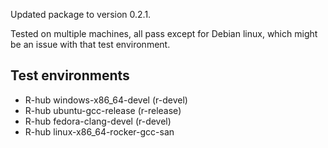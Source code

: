 Updated package to version 0.2.1.

Tested on multiple machines, all pass except for Debian linux, which 
might be an issue with that test environment.

## Test environments

  - R-hub windows-x86_64-devel (r-devel)
  - R-hub ubuntu-gcc-release (r-release)
  - R-hub fedora-clang-devel (r-devel)
  - R-hub linux-x86_64-rocker-gcc-san
